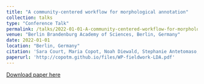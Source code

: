 ```yaml
---
title: "A community-centered workflow for morphological annotation"
collection: talks
type: "Conference Talk"
permalink: /talks/2022-01-01-A-community-centered-workflow-for-morphological-an
venue: "Berlin Brandenburg Academy of Sciences, Berlin, Germany"
date: 2022-01-01
location: "Berlin, Germany"
citation: 'Sara Court, Maria Copot, Noah Diewald, Stephanie Antetomaso, Micha Elsner. (2022). &quot;A community-centered workflow for morphological annotation&quot;. Berlin Brandenburg Academy of Sciences, Berlin, Germany.'
paperurl: 'http://copotm.github.io/files/WP-fieldwork-LDA.pdf'
---
```


[Download paper here](http://copotm.github.io/files/WP-fieldwork-LDA.pdf)
